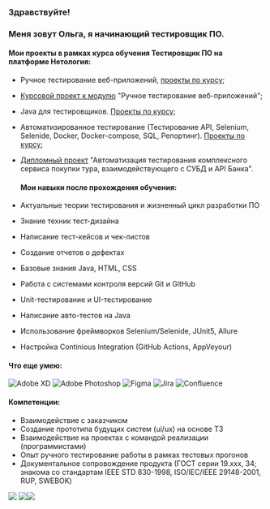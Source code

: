 ### Здравствуйте!

### Меня зовут Ольга, я начинающий тестировщик ПО.

#### Мои проекты в рамках курса обучения Тестировщик ПО на платформе Нетология:

- Ручное тестирование веб-приложений, [проекты по курсу](https://github.com/FecklaSveckla/FecklaSveckla/blob/main/HomeworkIntroductiontoTesting);
- [Курсовой проект к модулю](https://docs.google.com/document/d/1BaFi8vJ_C6zmVfBg3IHFha3w0ltfpXpOa9QPlrRX5Xo/edit?usp=sharing) "Ручное тестирование веб-приложений";
- Java для тестировщиков. [Проекты по курсу](https://github.com/FecklaSveckla/FecklaSveckla/edit/main/JavaTesterHomework.md);
- Автоматизированное тестирование (Тестирование API, Selenium, Selenide, Docker, Docker-compose, SQL, Репортинг). [Проекты по курсу](https://github.com/FecklaSveckla/FecklaSveckla/blob/main/HomeworkAutomatedTesting.md);
- [Дипломный проект](https://github.com/FecklaSveckla/Diplom/blob/main/README.md) "Автоматизация тестирования комплексного сервиса покупки тура, взаимодействующего с СУБД и API Банка".

  #### Мои навыки после прохождения обучения:

- Актуальные теории тестирования и жизненный цикл разработки ПО
- Знание техник тест-дизайна
- Написание тест-кейсов и чек-листов
- Создание отчетов о дефектах
- Базовые знания Java, HTML, CSS
- Работа с системами контроля версий Git и GitHub
- Unit-тестирование и UI-тестирование
- Написание авто-тестов на Java
- Использование фреймворков Selenium/Selenide, JUnit5, Allure
- Настройка Continious Integration (GitHub Actions, AppVeyour)

#### Что еще умею:

![Adobe XD](https://img.shields.io/badge/Adobe%20XD-470137?style=for-the-badge&logo=Adobe%20XD&logoColor=#FF61F6)    ![Adobe Photoshop](https://img.shields.io/badge/adobe%20photoshop-%2331A8FF.svg?style=for-the-badge&logo=adobe%20photoshop&logoColor=white)    ![Figma](https://img.shields.io/badge/figma-%23F24E1E.svg?style=for-the-badge&logo=figma&logoColor=white)    ![Jira](https://img.shields.io/badge/jira-%230A0FFF.svg?style=for-the-badge&logo=jira&logoColor=white)    ![Confluence](https://img.shields.io/badge/confluence-%23172BF4.svg?style=for-the-badge&logo=confluence&logoColor=white)

#### Компетенции:

- Взаимодействие с заказчиком
- Создание прототипа будущих систем (ui/ux) на основе ТЗ
- Взаимодействие на проектах с командой реализации (программистами)
- Опыт ручного тестирование работы в рамках тестовых прогонов
- Документальное сопровождение продукта (ГОСТ серии 19.ххх, 34; знакома со стандартам IEEE STD 830-1998, ISO/IEC/IEEE 29148-2001, RUP,  SWEBOK)






![](http://github-profile-summary-cards.vercel.app/api/cards/profile-details?username=FecklaSveckla&theme=buefy)
![](http://github-profile-summary-cards.vercel.app/api/cards/repos-per-language?username=FecklaSveckla&theme=buefy)![](http://github-profile-summary-cards.vercel.app/api/cards/stats?username=FecklaSveckla&theme=buefy)



  

 
